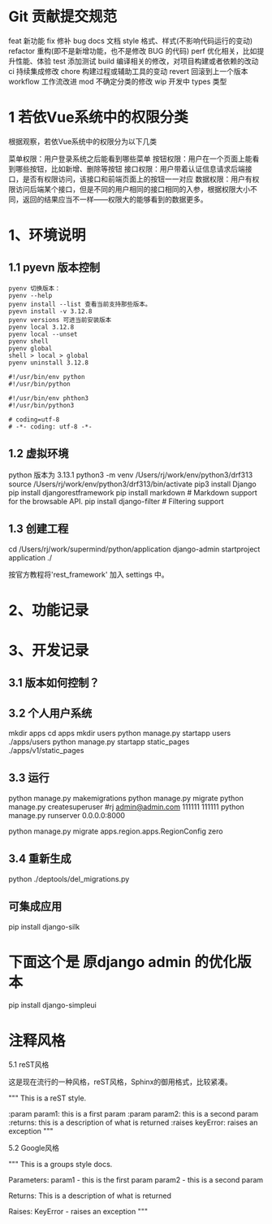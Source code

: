 # Git 贡献提交规范
feat 新功能
fix 修补 bug
docs 文档
style 格式、样式(不影响代码运行的变动)
refactor 重构(即不是新增功能，也不是修改 BUG 的代码)
perf 优化相关，比如提升性能、体验
test 添加测试
build 编译相关的修改，对项目构建或者依赖的改动
ci 持续集成修改
chore 构建过程或辅助工具的变动
revert 回滚到上一个版本
workflow 工作流改进
mod 不确定分类的修改
wip 开发中
types 类型

# 1 若依Vue系统中的权限分类
根据观察，若依Vue系统中的权限分为以下几类

菜单权限：用户登录系统之后能看到哪些菜单
按钮权限：用户在一个页面上能看到哪些按钮，比如新增、删除等按钮
接口权限：用户带着认证信息请求后端接口，是否有权限访问，该接口和前端页面上的按钮一一对应
数据权限：用户有权限访问后端某个接口，但是不同的用户相同的接口相同的入参，根据权限大小不同，返回的结果应当不一样——权限大的能够看到的数据更多。

# 1、环境说明
## 1.1 pyevn 版本控制
```
pyenv 切换版本：
pyenv --help
pyenv install --list 查看当前支持那些版本。
pyevn install -v 3.12.8
pyenv versions 可进当前安装版本
pyenv local 3.12.8
pyenv local --unset
pyenv shell
pyenv global
shell > local > global
pyenv uninstall 3.12.8

#!/usr/bin/env python
#!/usr/bin/python

#!/usr/bin/env phthon3
#!/usr/bin/python3

# coding=utf-8
# -*- coding: utf-8 -*-

```

## 1.2 虚拟环境
python 版本为 3.13.1
python3 -m venv /Users/rj/work/env/python3/drf313
source /Users/rj/work/env/python3/drf313/bin/activate
pip3 install Django
pip install djangorestframework
pip install markdown       # Markdown support for the browsable API.
pip install django-filter  # Filtering support

## 1.3 创建工程
cd /Users/rj/work/supermind/python/application
django-admin startproject application ./

按官方教程将'rest_framework' 加入 settings 中。 

# 2、功能记录



# 3、开发记录

## 3.1 版本如何控制？


## 3.2 个人用户系统
mkdir apps
cd apps
mkdir users
python manage.py startapp users ./apps/users
python manage.py startapp static_pages ./apps/v1/static_pages

## 3.3 运行
python manage.py makemigrations
python manage.py migrate
python manage.py createsuperuser  #rj  admin@admin.com  111111 111111
python manage.py runserver 0.0.0.0:8000

python manage.py migrate apps.region.apps.RegionConfig zero

## 3.4 重新生成
python ./deptools/del_migrations.py


## 可集成应用
pip install django-silk


# 下面这个是 原django admin 的优化版本
pip install django-simpleui

# 注释风格
5.1 reST风格

这是现在流行的一种风格，reST风格，Sphinx的御用格式，比较紧凑。

"""
This is a reST style.
 
:param param1: this is a first param
:param param2: this is a second param
:returns: this is a description of what is returned
:raises keyError: raises an exception
"""


5.2 Google风格

"""
This is a groups style docs.
 
Parameters:
 param1 - this is the first param
 param2 - this is a second param
 
Returns:
 This is a description of what is returned
 
Raises:
 KeyError - raises an exception
"""
